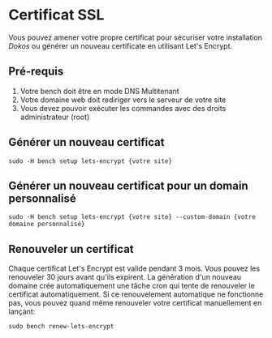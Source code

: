 # Certificat SSL

Vous pouvez amener votre propre certificat pour sécuriser votre installation _Dokos_ ou générer un nouveau certificate en utilisant Let's Encrypt.

## Pré-requis

1. Votre bench doit être en mode DNS Multitenant
2. Votre domaine web doit rediriger vers le serveur de votre site
3. Vous devez pouvoir exécuter les commandes avec des droits administrateur (root)

## Générer un nouveau certificat

`sudo -H bench setup lets-encrypt {votre site}`

## Générer un nouveau certificat pour un domain personnalisé

`sudo -H bench setup lets-encrypt {votre site} --custom-domain {votre domaine personnalisé}`

## Renouveler un certificat

Chaque certificat Let's Encrypt est valide pendant 3 mois. Vous pouvez les renouveler 30 jours avant qu'ils expirent.
La génération d'un nouveau domaine crée automatiquement une tâche cron qui tente de renouveler le certificat automatiquement.
Si ce renouvelement automatique ne fonctionne pas, vous pouvez quand même renouveler votre certificat manuellement en lançant:

`sudo bench renew-lets-encrypt`
